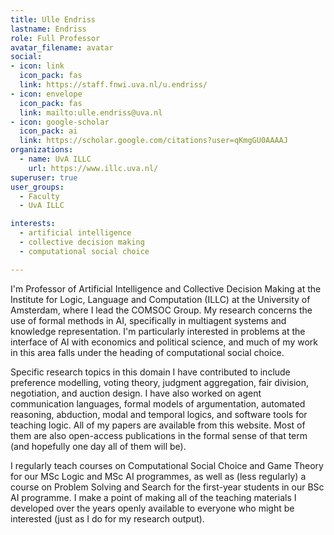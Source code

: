```yaml
---
title: Ulle Endriss
lastname: Endriss
role: Full Professor
avatar_filename: avatar
social:
- icon: link
  icon_pack: fas
  link: https://staff.fnwi.uva.nl/u.endriss/
- icon: envelope
  icon_pack: fas
  link: mailto:ulle.endriss@uva.nl
- icon: google-scholar
  icon_pack: ai
  link: https://scholar.google.com/citations?user=qKmgGU0AAAAJ
organizations:
  - name: UvA ILLC
    url: https://www.illc.uva.nl/
superuser: true
user_groups:
  - Faculty
  - UvA ILLC

interests:
  - artificial intelligence
  - collective decision making
  - computational social choice

---
```

I'm Professor of Artificial Intelligence and Collective Decision Making at the Institute for Logic, Language and Computation (ILLC) at the University of Amsterdam, where I lead the COMSOC Group. My research concerns the use of formal methods in AI, specifically in multiagent systems and knowledge representation. I'm particularly interested in problems at the interface of AI with economics and political science, and much of my work in this area falls under the heading of computational social choice.

Specific research topics in this domain I have contributed to include preference modelling, voting theory, judgment aggregation, fair division, negotiation, and auction design. I have also worked on agent communication languages, formal models of argumentation, automated reasoning, abduction, modal and temporal logics, and software tools for teaching logic. All of my papers are available from this website. Most of them are also open-access publications in the formal sense of that term (and hopefully one day all of them will be).

I regularly teach courses on Computational Social Choice and Game Theory for our MSc Logic and MSc AI programmes, as well as (less regularly) a course on Problem Solving and Search for the first-year students in our BSc AI programme. I make a point of making all of the teaching materials I developed over the years openly available to everyone who might be interested (just as I do for my research output).
